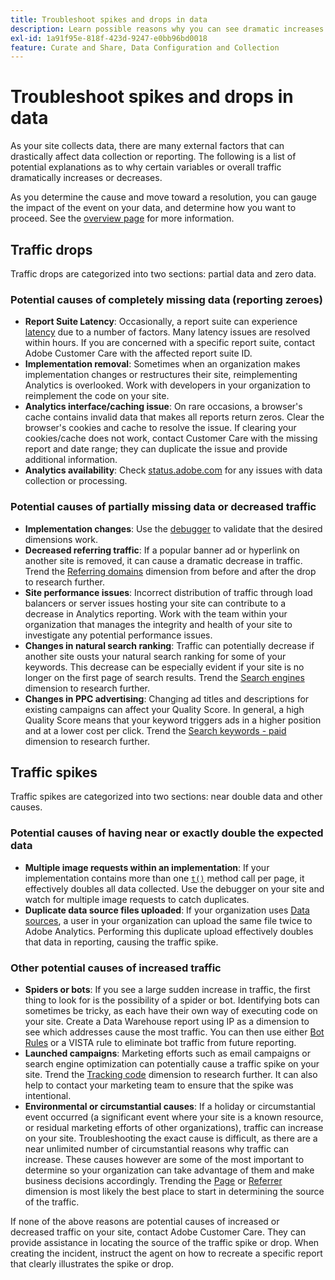 ```yaml
---
title: Troubleshoot spikes and drops in data
description: Learn possible reasons why you can see dramatic increases or decreases in trended reports.
exl-id: 1a91f95e-818f-423d-9247-e0bb96bd0018
feature: Curate and Share, Data Configuration and Collection
---
```

# Troubleshoot spikes and drops in data

As your site collects data, there are many external factors that can drastically affect data collection or reporting. The following is a list of potential explanations as to why certain variables or overall traffic dramatically increases or decreases.

As you determine the cause and move toward a resolution, you can gauge the impact of the event on your data, and determine how you want to proceed. See the [overview page](overview.md) for more information.

## Traffic drops

Traffic drops are categorized into two sections: partial data and zero data.

### Potential causes of completely missing data (reporting zeroes)

* **Report Suite Latency**: Occasionally, a report suite can experience [latency](../latency.md) due to a number of factors. Many latency issues are resolved within hours. If you are concerned with a specific report suite, contact Adobe Customer Care with the affected report suite ID.
* **Implementation removal**: Sometimes when an organization makes implementation changes or restructures their site, reimplementing Analytics is overlooked. Work with developers in your organization to reimplement the code on your site.
* **Analytics interface/caching issue**: On rare occasions, a browser's cache contains invalid data that makes all reports return zeros. Clear the browser's cookies and cache to resolve the issue. If clearing your cookies/cache does not work, contact Customer Care with the missing report and date range; they can duplicate the issue and provide additional information.
* **Analytics availability**: Check [status.adobe.com](https://status.adobe.com/products/1173/) for any issues with data collection or processing.

### Potential causes of partially missing data or decreased traffic

* **Implementation changes**: Use the [debugger](/help/implement/validate/debugger.md) to validate that the desired dimensions work.
* **Decreased referring traffic**: If a popular banner ad or hyperlink on another site is removed, it can cause a dramatic decrease in traffic. Trend the [Referring domains](/help/components/dimensions/referring-domain.md) dimension from before and after the drop to research further.
* **Site performance issues**: Incorrect distribution of traffic through load balancers or server issues hosting your site can contribute to a decrease in Analytics reporting. Work with the team within your organization that manages the integrity and health of your site to investigate any potential performance issues.
* **Changes in natural search ranking**: Traffic can potentially decrease if another site ousts your natural search ranking for some of your keywords. This decrease can be especially evident if your site is no longer on the first page of search results. Trend the [Search engines](/help/components/dimensions/search-engine.md) dimension to research further.
* **Changes in PPC advertising**: Changing ad titles and descriptions for existing campaigns can affect your Quality Score. In general, a high Quality Score means that your keyword triggers ads in a higher position and at a lower cost per click. Trend the [Search keywords - paid](/help/components/dimensions/search-keyword.md) dimension to research further.

## Traffic spikes

Traffic spikes are categorized into two sections: near double data and other causes.

### Potential causes of having near or exactly double the expected data

* **Multiple image requests within an implementation**: If your implementation contains more than one [`t()`](/help/implement/vars/functions/t-method.md) method call per page, it effectively doubles all data collected. Use the debugger on your site and watch for multiple image requests to catch duplicates.
* **Duplicate data source files uploaded**: If your organization uses [Data sources](/help/import/data-sources/overview.md), a user in your organization can upload the same file twice to Adobe Analytics. Performing this duplicate upload effectively doubles that data in reporting, causing the traffic spike.

### Other potential causes of increased traffic

* **Spiders or bots**: If you see a large sudden increase in traffic, the first thing to look for is the possibility of a spider or bot. Identifying bots can sometimes be tricky, as each have their own way of executing code on your site. Create a Data Warehouse report using IP as a dimension to see which addresses cause the most traffic. You can then use either [Bot Rules](/help/admin/admin/c-manage-report-suites/c-edit-report-suites/general/bot-removal/bot-rules.md) or a VISTA rule to eliminate bot traffic from future reporting.
* **Launched campaigns**: Marketing efforts such as email campaigns or search engine optimization can potentially cause a traffic spike on your site. Trend the [Tracking code](/help/components/dimensions/tracking-code.md) dimension to research further. It can also help to contact your marketing team to ensure that the spike was intentional.
* **Environmental or circumstantial causes**: If a holiday or circumstantial event occurred (a significant event where your site is a known resource, or residual marketing efforts of other organizations), traffic can increase on your site. Troubleshooting the exact cause is difficult, as there are a near unlimited number of circumstantial reasons why traffic can increase. These causes however are some of the most important to determine so your organization can take advantage of them and make business decisions accordingly. Trending the [Page](/help/components/dimensions/page.md) or [Referrer](/help/components/dimensions/referrer.md) dimension is most likely the best place to start in determining the source of the traffic.

If none of the above reasons are potential causes of increased or decreased traffic on your site, contact Adobe Customer Care. They can provide assistance in locating the source of the traffic spike or drop. When creating the incident, instruct the agent on how to recreate a specific report that clearly illustrates the spike or drop.
